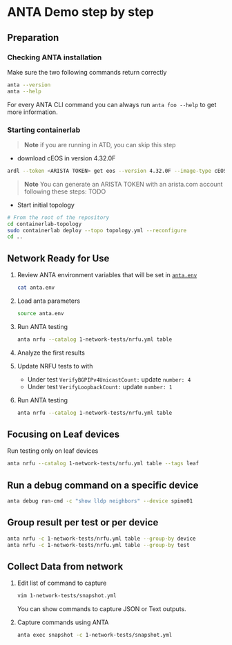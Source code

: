 <!--
  ~ Copyright (c) 2024 Arista Networks, Inc.
  ~ Use of this source code is governed by the Apache License 2.0
  ~ that can be found in the LICENSE file.
  -->

# ANTA Demo step by step

## Preparation

### Checking ANTA installation

Make sure the two following commands return correctly

```bash
anta --version
anta --help
```

For every ANTA CLI command you can always run `anta foo --help` to get more information.

### Starting containerlab

> **Note**
> if you are running in ATD, you can skip this step

- download cEOS in version 4.32.0F

```bash
ardl --token <ARISTA TOKEN> get eos --version 4.32.0F --image-type cEOS --import-docker
```

> **Note**
> You can generate an ARISTA TOKEN with an arista.com account following these steps: TODO

- Start initial topology

```bash
# From the root of the repository
cd containerlab-topology
sudo containerlab deploy --topo topology.yml --reconfigure
cd ..
```

## Network Ready for Use

1. Review ANTA environment variables that will be set in [`anta.env`](../anta.env)

    ```bash
    cat anta.env
    ```

2. Load anta parameters

    ```bash
    source anta.env
    ```

3. Run ANTA testing

    ```bash
    anta nrfu --catalog 1-network-tests/nrfu.yml table
    ```

4. Analyze the first results

5. Update NRFU tests to with
    - Under test `VerifyBGPIPv4UnicastCount:` update `number: 4`
    - Under test `VerifyLoopbackCount:` update `number: 1`

6. Run ANTA testing

    ```bash
    anta nrfu --catalog 1-network-tests/nrfu.yml table
    ```

## Focusing on Leaf devices

Run testing only on leaf devices

```bash
anta nrfu --catalog 1-network-tests/nrfu.yml table --tags leaf
```

## Run a debug command on a specific device

```bash
anta debug run-cmd -c "show lldp neighbors" --device spine01
```

## Group result per test or per device

```bash
anta nrfu -c 1-network-tests/nrfu.yml table --group-by device
anta nrfu -c 1-network-tests/nrfu.yml table --group-by test
```

## Collect Data from network

1. Edit list of command to capture

    ```bash
    vim 1-network-tests/snapshot.yml
    ```

    You can show commands to capture JSON or Text outputs.

2. Capture commands using ANTA

    ```bash
    anta exec snapshot -c 1-network-tests/snapshot.yml
    ```
